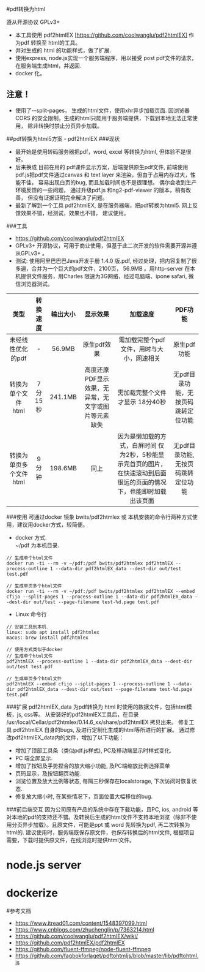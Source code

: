 #pdf转换为html

遵从开源协议 GPLv3+

- 本工具使用 pdf2htmlEX [https://github.com/coolwanglu/pdf2htmlEX] 作为pdf 转换至 html的工具。
- 并对生成的 html 的功能样式，做了扩展.
- 使用express, node.js实现一个服务端程序，用以接受 post pdf文件的请求，在服务端生成html，并返回.
- docker 化。 

## 注意！
- 使用了--split-pages， 生成的html文件，使用xhr异步加载页面. 因浏览器CORS 的安全限制，生成的html只能用于服务端提供，下载到本地无法正常使用， 除非转换时禁止分页异步加载。
 
##pdf转换为html5方案 - pdf2htmlEX
###现状
- 最开始是使用转码服务器把pdf，word, excel 等转换为html, 但体验不是很好。
- 后来换成 目前在用的 pdf课件显示方案，后端提供原生pdf文件, 前端使用pdf.js把pdf文件通过canvas 和 text layer 来渲染，但由于占用内存过大，性能不佳， 容易出现白页的bug, 而且加载时间也不是很理想。 偶尔会收到生产环境反馈的一些问题， 通过升级pdf.js 和ng2-pdf-viewer 的版本，稍有改善， 但没有证据证明完全解决了问题。
- 最新了解到一个工具 pdf2htmlEX,  是在服务器端，把pdf转换为html5.  网上反馈效果不错，经测试，效果也不错， 建议使用。


###工具
-  https://github.com/coolwanglu/pdf2htmlEX
-  GPLv3+ 开源协议，可用于商业使用，但基于此二次开发的软件需要开源并遵从GPLv3+ 。
-  测试: 使用阿里巴巴巴Java开发手册 1.4.0 版.pdf,  经过处理，把内容复制了很多遍，合并为一个巨大的pdf文件，2100页， 56.9MB 。用http-server 在本机提供文件服务，用Charles 限速为3G网络，经过电脑端、ipone safari,  微信浏览器测试。

|类型|转换速度|输出大小|显示效果|加载速度|PDF功能|
| :--------: | :--------: | :--------: | :--------: | :--------: | :--------: |
|未经线性优化的pdf|-| 56.9MB |原生pdf效果|需加载完整个pdf文件，用时与大小，网速相关| 原生pdf功能|
|转换为单个文件html|7分15秒|241.1MB|高度还原PDF显示效果，无异常，无文字或图片等元素缺失|需加载完整个文件才显示 18分40秒|无pdf目录功能，无按页码跳转定位功能 |
| 转换为单页多个文件html| 9分钟|198.6MB|同上|因为是懒加载的方式，白屏时间 仅为2秒，5秒能显示完首页的图片，在快速滚动到后面很远的页面的情况下，也能即时加载出该页面|无pdf目录功能,无按页码跳转定位功能|
	

###使用
 可通过docker 镜象 bwits/pdf2htmlex 或 本机安装的命令行两种方式使用，建议用docker方式，较简便。
 
- docker 方式.  
~/pdf 为本机目录.
```
// 生成单个html文件
docker run -ti --rm -v ~/pdf:/pdf bwits/pdf2htmlex pdf2htmlEX --process-outline 1 --data-dir pdf2htmlEX_data --dest-dir out/test test.pdf

// 生成单页多个html文件 
docker run -ti --rm -v ~/pdf:/pdf bwits/pdf2htmlex pdf2htmlEX --embed cfijo --split-pages 1 --process-outline 1 --data-dir pdf2htmlEX_data --dest-dir out/test --page-filename test-%d.page test.pdf
```

- Linux 命令行
```
// 安装工具到本机.
linux: sudo apt install pdf2htmlex
macos: brew install pdf2htmlex

// 使用方式类似于docker
// 生成单个html文件
pdf2htmlEX --process-outline 1 --data-dir pdf2htmlEX_data --dest-dir out/test test.pdf

// 生成单页多个html文件 
pdf2htmlEX --embed cfijo --split-pages 1 --process-outline 1 --data-dir pdf2htmlEX_data --dest-dir out/test --page-filename test-%d.page test.pdf
```

###扩展 
pdf2htmlEX_data 为pdf转换为 html 时使用的数据文件，包括html模板，js, css等。
从安装好的pdf2htmlEX工具后，在目录 /usr/local/Cellar/pdf2htmlex/0.14.6_xx/share/pdf2htmlEX 拷贝出来。
修复工具 pdf2htmlEX 自身的bugs, 及进行定制化生成的html等所进行的扩展。
通过修改pdf2htmlEX_data内的文件，增加了以下功能：
   - 增加了顶部工具条（类似pdf.js样式), PC及移动端显示时样式变化.
   - PC 端全屏显示. 
   - 增加了按钮及手势捏合的放大缩小功能, 及PC端缩放比例选择菜单
   - 页码显示，及按钮翻页功能.
   - 浏览位置及放大比例等状态, 每隔三秒保存在localstorage, 下次访问时恢复状态.
   - 修复放大缩小时, 在某些情况下，页面位置大幅移位的bug.

###前后端交互
因为公司原有产品的系统中存在下载功能，且PC, ios, android 等 对本地的pdf的支持还不错。及转换后生成的html文件不支持本地浏览（除非不使用分页异步加载）。且原文件，可能是ppt 或 word 先转换为pdf, 再二次转换为html的. 建议使用时，服务端既保存原文件，也保存转换后的html文件, 根据项目需要，下载时提供原文件，在线浏览时提供html文件。

#  node.js server


#  dockerize


#参考文档
- https://www.itread01.com/content/1548397099.html
- https://www.cnblogs.com/zhuchenglin/p/7363214.html
- https://github.com/coolwanglu/pdf2htmlEX/wiki/
- https://github.com/pdf2htmlEX/pdf2htmlEX
- https://github.com/fluent-ffmpeg/node-fluent-ffmpeg
- https://github.com/fagbokforlaget/pdftohtmljs/blob/master/lib/pdftohtml.js

